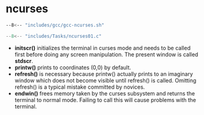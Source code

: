 # ncurses

```sh
--8<-- "includes/gcc/gcc-ncurses.sh"
```

```c title="Hello, World!"
--8<-- "includes/Tasks/ncurses01.c"
```

- **initscr()** initializes the terminal in curses mode and needs to be called first before doing
any screen manipulation. The present window is called **stdscr**.
- **printw()** prints to coordinates (0,0) by default.
- **refresh()** is necessary because printw() actually prints to an imaginary window which does not
become visible until refresh() is called. Omitting refresh() is a typical mistake committed by novices.
- **endwin()** frees memory taken by the curses subsystem and returns the terminal to normal mode. Failing to call this will cause problems with the terminal.